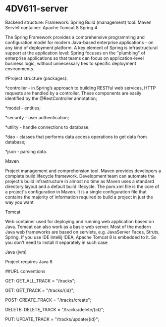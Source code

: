 # 4DV611-server

Backend structure:
Framework: Spring
Build (management) tool: Maven
Servlet container: Apache Tomcat 8
Spring 4

The Spring Framework provides a comprehensive programming and configuration model for modern Java-based enterprise applications - on any kind of deployment platform. A key element of Spring is infrastructural support at the application level: Spring focuses on the "plumbing" of enterprise applications so that teams can focus on application-level business logic, without unnecessary ties to specific deployment environments.

#Project structure (packages):

*controller - in Spring’s approach to building RESTful web services, HTTP requests are handled by a controller. These components are easily identified by the @RestController annotation;

*model - entities;

*security - user authentication;

*utility - handle connections to database;

*dao - classes that performs data access operations to get data from database;

*json - parsing data.

Maven

Project management and comprehension tool. Maven provides developers a complete build lifecycle framework. Development team can automate the project's build infrastructure in almost no time as Maven uses a standard directory layout and a default build lifecycle. The pom.xml file is the core of a project's configuration in Maven. It is a single configuration file that contains the majority of information required to build a project in just the way you want

Tomcat

Web container used for deploying and running web application based on Java. Tomcat can also work as a basic web server. Most of the modern Java web frameworks are based on servlets, e.g. JavaServer Faces, Struts, Spring. If you use IDE Intellij IDEA, Apache Tomcat 8 is embedded to it. So you don't need to install it separately in such case

Java (jvm)

Project requires Java 8

##URL conventions

GET: GET_ALL_TRACK = "/tracks";

GET: GET_TRACK = "/tracks/{id}";

POST: CREATE_TRACK = "/tracks/create";

DELETE: DELETE_TRACK = "/tracks/delete/{id}";

PUT: UPDATE_TRACK = "/tracks/update/{id}";

